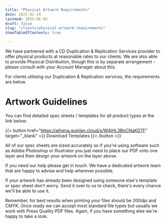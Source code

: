 ```yaml
---
title: "Physical Artwork Requirements"
date: 2025-02-14
lastmod: 2025-06-03
draft: false
slug: "clients/physical-artwork-requirements"
showTableOfContents: true

---
```


We have partnered with a CD Duplication & Replication Services provider to offer physical products at reasonable rates to our clients. We are also able to provide Physical Distribution, though this is by separate arrangement - please consult with your Account Manager about this.

For clients utilising our Duplication & Replication services, the requirements are below.

# Artwork Guidelines

You can find detailed spec sheets / templates for all product types at the link below:

{{< button href="https://athena.quinlan.cloud/s/W4jHL3BnCNaKD7F" target="_blank" >}}
Download Templates
{{< /button >}}

All of our spec sheets are sized accurately so if you're using software such as Adobe Photoshop or Illustrator you just need to place our PDF onto one layer and then design your artwork on the layer above.

If you need our help please get in touch. We have a dedicated artwork team that are happy to advise and help wherever possible.

If your artwork has already been designed using someone else's template or spec sheet don't worry. Send it over to us to check, there's every chance we'll be able to use it.

Remember, for best results when printing your files should be 300dpi and CMYK. Once ready we can accept most standard file types but usually we work with Press Quality PDF files. Again, if you have something else we're happy to take a look.
